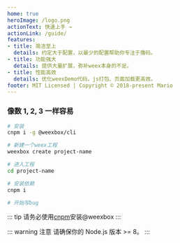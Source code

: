 ```yaml
---
home: true
heroImage: /logo.png
actionText: 快速上手 →
actionLink: /guide/
features:
- title: 简洁至上
  details: 约定大于配置，以最少的配置帮助你专注于撸码。
- title: 功能强大
  details: 提供大量扩展，弥补weex本身的不足。
- title: 性能高效
  details: 优化weexDemo代码，js打包、页面加载更高效。
footer: MIT Licensed | Copyright © 2018-present Mario
---
```


### 像数 1, 2, 3 一样容易

``` bash
# 安装
cnpm i -g @weexbox/cli

# 新建一个weex工程
weexbox create project-name

# 进入工程
cd project-name

# 安装依赖
cnpm i

# 开始写bug
```

::: tip
请务必使用[cnpm](https://npm.taobao.org/)安装@weexbox
:::

::: warning 注意
请确保你的 Node.js 版本 >= 8。
:::
